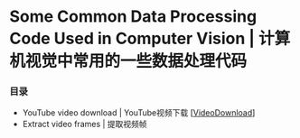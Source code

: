 # Some Common Data Processing Code Used in Computer Vision | 计算机视觉中常用的一些数据处理代码

### 目录

- YouTube video download | YouTube视频下载 [[VideoDownload](./VideoDownload)]
- Extract video frames | 提取视频帧 

